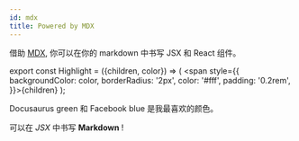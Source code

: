 ```yaml
---
id: mdx
title: Powered by MDX
---
```


借助 [MDX](https://mdxjs.com/), 你可以在你的 markdown 中书写 JSX 和 React 组件。

export const Highlight = ({children, color}) => ( <span style={{
      backgroundColor: color,
      borderRadius: '2px',
      color: '#fff',
      padding: '0.2rem',
    }}>{children}</span> );

<Highlight color="#25c2a0">Docusaurus green</Highlight> 和 <Highlight color="#1877F2">Facebook blue</Highlight> 是我最喜欢的颜色。

可以在 _JSX_ 中书写 **Markdown** !
